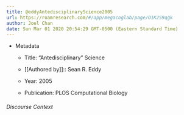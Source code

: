 ```yaml
---
title: @eddyAntedisciplinaryScience2005
url: https://roamresearch.com/#/app/megacoglab/page/O1K2S9qgk
author: Joel Chan
date: Sun Mar 01 2020 20:54:29 GMT-0500 (Eastern Standard Time)
---
```


- Metadata

    - Title: “Antedisciplinary” Science

    - [[Authored by]]::  Sean R. Eddy

    - Year: 2005

    - Publication: PLOS Computational Biology

###### Discourse Context


